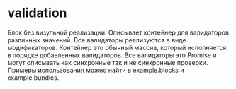 # validation

Блок без визульной реализации. Описывает контейнер для валидаторов различных значений.
Все валидаторы реализуются в виде модификаторов. Контейнер это обычный массив, который
исполняется в порядке добавленных валидаторов. Все валидаторы это Promise и могут описывать
как синхронные так и не синхронные проверки. Примеры использования можно найти в
example.blocks и example.bundles.
